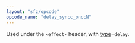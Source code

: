 ```yaml
---
layout: "sfz/opcode"
opcode_name: "delay_syncc_onccN"
---
```

Used under the `‹effect›` header, with [type]=`delay`.


[type]: type#delay
